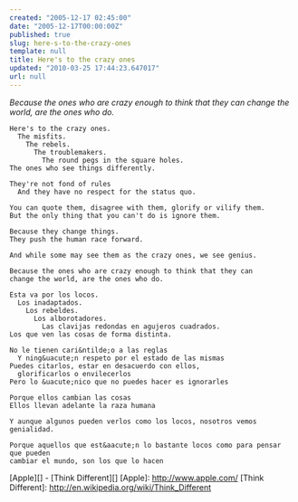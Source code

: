 ```yaml
---
created: "2005-12-17 02:45:00"
date: "2005-12-17T00:00:00Z"
published: true
slug: here-s-to-the-crazy-ones
template: null
title: Here's to the crazy ones
updated: "2010-03-25 17:44:23.647017"
url: null
---
```


_Because the ones who are crazy enough to think that they can change the world, are the ones who do._

	Here's to the crazy ones.
	  The misfits.
	    The rebels.
	      The troublemakers.
	        The round pegs in the square holes.
	The ones who see things differently.

	They're not fond of rules
	  And they have no respect for the status quo.

	You can quote them, disagree with them, glorify or vilify them.
	But the only thing that you can't do is ignore them.

	Because they change things.
	They push the human race forward.

	And while some may see them as the crazy ones, we see genius.

	Because the ones who are crazy enough to think that they can
	change the world, are the ones who do.

	Esta va por los locos.
	  Los inadaptados.
	    Los rebeldes.
	      Los alborotadores.
	        Las clavijas redondas en agujeros cuadrados.
	Los que ven las cosas de forma distinta.
	
	No le tienen cari&ntilde;o a las reglas
	  Y ning&uacute;n respeto por el estado de las mismas
	Puedes citarlos, estar en desacuerdo con ellos,
	  glorificarlos o envilecerlos
	Pero lo &uacute;nico que no puedes hacer es ignorarles
	
	Porque ellos cambian las cosas
	Ellos llevan adelante la raza humana
	
	Y aunque algunos pueden verlos como los locos, nosotros vemos genialidad.
	
	Porque aquellos que est&aacute;n lo bastante locos como para pensar que pueden
	cambiar el mundo, son los que lo hacen

[Apple][] - [Think Different][]
[Apple]: http://www.apple.com/
[Think Different]: http://en.wikipedia.org/wiki/Think_Different
